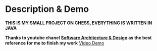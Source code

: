 # Description & Demo
**THIS IS MY SMALL PROJECT ON CHESS, EVERYTHING IS WRITTEN IN JAVA**

**Thanks to youtube chanel [Software Architecture & Design](https://www.youtube.com/c/amir650) as the best reference for me to finish my work**
[Video Demo](https://drive.google.com/file/d/18LtONlCQ-izjUH9mMu4kwEOs6DynpXte/view?usp=sharing)
